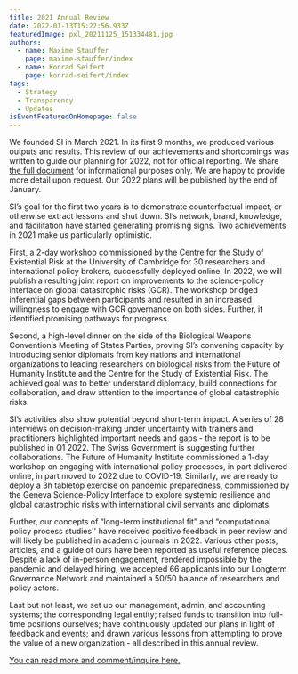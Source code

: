 ```yaml
---
title: 2021 Annual Review
date: 2022-01-13T15:22:56.933Z
featuredImage: pxl_20211125_151334481.jpg
authors:
  - name: Maxime Stauffer
    page: maxime-stauffer/index
  - name: Konrad Seifert
    page: konrad-seifert/index
tags:
  - Strategy
  - Transparency
  - Updates
isEventFeaturedOnHomepage: false
---
```

We founded SI in March 2021. In its first 9 months, we produced various outputs and results. This review of our achievements and shortcomings was written to guide our planning for 2022, not for official reporting. We share [the full document](https://docs.google.com/document/d/107Dvwo1-ok9vUeDQFJdgeZCKWjcy-Y6riqyAs2JxSfQ/edit?usp=sharing) for informational purposes only. We are happy to provide more detail upon request. Our 2022 plans will be published by the end of January.

SI’s goal for the first two years is to demonstrate counterfactual impact, or otherwise extract lessons and shut down. SI’s network, brand, knowledge, and facilitation have started generating promising signs. Two achievements in 2021 make us particularly optimistic.

First, a 2-day workshop commissioned by the Centre for the Study of Existential Risk at the University of Cambridge for 30 researchers and international policy brokers, successfully deployed online. In 2022, we will publish a resulting joint report on improvements to the science-policy interface on global catastrophic risks (GCR). The workshop bridged inferential gaps between participants and resulted in an increased willingness to engage with GCR governance on both sides. Further, it identified promising pathways for progress.

Second, a high-level dinner on the side of the Biological Weapons Convention’s Meeting of States Parties, proving SI’s convening capacity by introducing senior diplomats from key nations and international organizations to leading researchers on biological risks from the Future of Humanity Institute and the Centre for the Study of Existential Risk. The achieved goal was to better understand diplomacy, build connections for collaboration, and draw attention to the importance of global catastrophic risks.

SI’s activities also show potential beyond short-term impact. A series of 28 interviews on decision-making under uncertainty with trainers and practitioners highlighted important needs and gaps - the report is to be published in Q1 2022. The Swiss Government is suggesting further collaborations. The Future of Humanity Institute commissioned a 1-day workshop on engaging with international policy processes, in part delivered online, in part moved to 2022 due to COVID-19. Similarly, we are ready to deploy a 3h tabletop exercise on pandemic preparedness, commissioned by the Geneva Science-Policy Interface to explore systemic resilience and global catastrophic risks with international civil servants and diplomats.

Further, our concepts of “long-term institutional fit” and “computational policy process studies'' have received positive feedback in peer review and will likely be published in academic journals in 2022. Various other posts, articles, and a guide of ours have been reported as useful reference pieces. Despite a lack of in-person engagement, rendered impossible by the pandemic and delayed hiring, we accepted 66 applicants into our Longterm Governance Network and maintained a 50/50 balance of researchers and policy actors. 

Last but not least, we set up our management, admin, and accounting systems; the corresponding legal entity; raised funds to transition into full-time positions ourselves; have continuously updated our plans in light of feedback and events; and drawn various lessons from attempting to prove the value of a new organization - all described in this annual review.

[You can read more and comment/inquire here.](https://docs.google.com/document/d/107Dvwo1-ok9vUeDQFJdgeZCKWjcy-Y6riqyAs2JxSfQ/edit?usp=sharing)